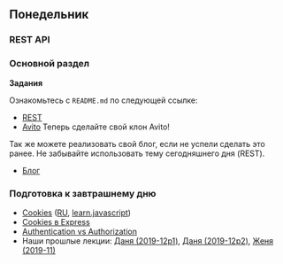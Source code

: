 ## Понедельник

### REST API

### Основной раздел

**Задания**

Ознакомьтесь с `README.md` по следующей ссылке:
- [REST](../../../../core-rest-karaoke) 
- [Avito](../../../../core-rest-avito)
Теперь сделайте свой клон Avito!

Так же можете реализовать свой блог, если не успели сделать это ранее. Не забывайте использовать тему сегодняшнего дня (REST).
- [Блог](../../../../express-blog-1-anonymous-blog-challenge)

### Подготовка к завтрашнему дню

* [Cookies](https://developer.mozilla.org/en-US/docs/Web/HTTP/Cookies) ([RU](https://developer.mozilla.org/ru/docs/Web/HTTP/%D0%9A%D1%83%D0%BA%D0%B8), [learn.javascript](https://learn.javascript.ru/cookie))
* [Cookies в Express](https://expressjs.com/en/4x/api.html#res.cookie)
* [Authentication vs Authorization](https://stackoverflow.com/questions/6556522/authentication-versus-authorization)
* Наши прошлые лекции: [Даня (2019-12p1)](https://youtu.be/-CZA9Ueh-P4), [Даня (2019-12p2)](https://youtu.be/4H7Kv6liitA), [Женя (2019-11)](https://youtu.be/8Zi3UO9sW1s)
